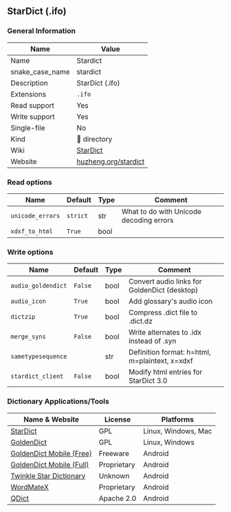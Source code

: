 
## StarDict (.ifo) ##

### General Information ###
Name | Value
---- | -------
Name | Stardict
snake_case_name | stardict
Description | StarDict (.ifo)
Extensions | `.ifo`
Read support | Yes
Write support | Yes
Single-file | No
Kind | 📁 directory
Wiki | [StarDict](https://en.wikipedia.org/wiki/StarDict)
Website | [huzheng.org/stardict](http://huzheng.org/stardict/)


### Read options ###
Name | Default | Type | Comment
---- | ------- | ---- | -------
`unicode_errors` | `strict` | str | What to do with Unicode decoding errors
`xdxf_to_html` | `True` | bool | 

### Write options ###
Name | Default | Type | Comment
---- | ------- | ---- | -------
`audio_goldendict` | `False` | bool | Convert audio links for GoldenDict (desktop)
`audio_icon` | `True` | bool | Add glossary's audio icon
`dictzip` | `True` | bool | Compress .dict file to .dict.dz
`merge_syns` | `False` | bool | Write alternates to .idx instead of .syn
`sametypesequence` |  | str | Definition format: h=html, m=plaintext, x=xdxf
`stardict_client` | `False` | bool | Modify html entries for StarDict 3.0



### Dictionary Applications/Tools ###
Name & Website | License | Platforms
-------------- | ------- | ---------
[StarDict](http://huzheng.org/stardict/) | GPL | Linux, Windows, Mac
[GoldenDict](http://goldendict.org/) | GPL | Linux, Windows
[GoldenDict Mobile (Free)](http://goldendict.mobi/) | Freeware | Android
[GoldenDict Mobile (Full)](http://goldendict.mobi/) | Proprietary | Android
[Twinkle Star Dictionary](https://play.google.com/store/apps/details?id=com.qtier.dict) | Unknown | Android
[WordMateX](https://apkcombo.com/wordmatex/org.d1scw0rld.wordmatex/) | Proprietary | Android
[QDict](https://play.google.com/store/apps/details?id=com.annie.dictionary) | Apache 2.0 | Android
